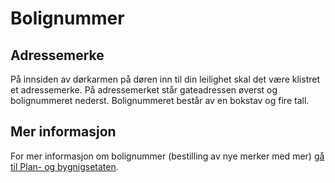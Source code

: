 # Bolignummer

## Adressemerke

På innsiden av dørkarmen på døren inn til din leilighet skal det være klistret et adressemerke. På adressemerket står gateadressen øverst og bolignummeret nederst. Bolignummeret består av en bokstav og fire tall.

## Mer informasjon

For mer informasjon om bolignummer (bestilling av nye merker med mer) [gå til Plan- og bygnigsetaten](https://www.oslo.kommune.no/plan-bygg-og-eiendom/eiendomsinformasjon-og-kart/bolignummer/).
